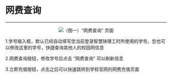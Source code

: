 # 网费查询

---

<center><img src="/images/Docs/Functions/HouQin/SchoolNetworkQuery/1.png">（图一）“网费查询” 页面</img></center>

1.学号输入框，默认已经自动填写您当前登录智慧陕理工时所使用的学号。您也可以修改这里的学号，快捷查询其他人的校园网信息

2.网费查询按钮，修改学号后点击 “网费查询” 可以刷新信息

3.立即充值按钮，点击之后可以快速跳转到学校官网的网费充值页面